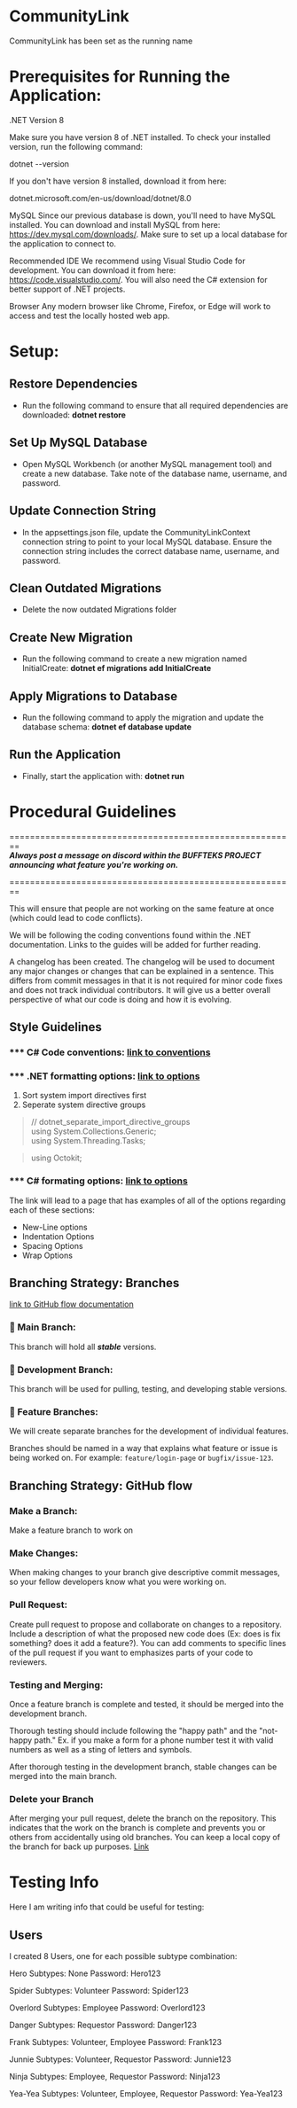 # CommunityLink
CommunityLink has been set as the running name

# Prerequisites for Running the Application:
.NET Version 8

Make sure you have version 8 of .NET installed.
To check your installed version, run the following command:

dotnet --version

If you don't have version 8 installed, download it from <a src="dotnet.microsoft.com/en-us/download/dotnet/8.0">here</a>:

dotnet.microsoft.com/en-us/download/dotnet/8.0

MySQL
Since our previous database is down, you'll need to have MySQL installed. You can download and install MySQL from <a src="https://dev.mysql.com/downloads/">here</a>: https://dev.mysql.com/downloads/. Make sure to set up a local database for the application to connect to.

Recommended IDE
We recommend using Visual Studio Code for development. You can download it from <a src="https://code.visualstudio.com/">here</a>: https://code.visualstudio.com/. You will also need the C# extension for better support of .NET projects.

Browser
Any modern browser like Chrome, Firefox, or Edge will work to access and test the locally hosted web app.

# Setup:

## Restore Dependencies 

- Run the following command to ensure that all required dependencies are downloaded: <strong>dotnet restore</strong>

## Set Up MySQL Database

- Open MySQL Workbench (or another MySQL management tool) and create a new database. Take note of the database name, username, and password.

## Update Connection String

- In the appsettings.json file, update the CommunityLinkContext connection string to point to your local MySQL database. Ensure the connection string includes the correct database name, username, and password.

## Clean Outdated Migrations

- Delete the now outdated Migrations folder

## Create New Migration

- Run the following command to create a new migration named InitialCreate: <strong>dotnet ef migrations add InitialCreate</strong>

## Apply Migrations to Database

- Run the following command to apply the migration and update the database schema: <strong>dotnet ef database update
</strong>

## Run the Application

- Finally, start the application with: <strong>dotnet run</strong>

# Procedural Guidelines

========================================================
<br>
***Always post a message on discord within the BUFFTEKS PROJECT announcing what feature you're working on.***
<br>

========================================================

This will ensure that people are not working on the same feature at once (which could lead to code conflicts).

We will be following the coding conventions found within the .NET documentation. Links to the guides will be added for further reading.

A changelog has been created. The changelog will be used to document any major changes or changes that can be explained in a sentence. This differs from commit messages in that it is not required for minor code fixes and does not track individual contributors. It will give us a better overall perspective of what our code is doing and how it is evolving.

## Style Guidelines
### *** C# Code conventions: [link to conventions](https://learn.microsoft.com/en-us/dotnet/csharp/fundamentals/coding-style/coding-conventions)

### *** .NET formatting options: [ link to options](https://learn.microsoft.com/en-us/dotnet/fundamentals/code-analysis/style-rules/dotnet-formatting-options) 

<ol>
<li>Sort system import directives first </li>
<li>Seperate system directive groups</li>
</ol>

>  // dotnet_separate_import_directive_groups
>  <br>using System.Collections.Generic;
>  <br>using System.Threading.Tasks;

>  using Octokit;

### *** C# formating options: [ link to options](https://learn.microsoft.com/en-us/dotnet/fundamentals/code-analysis/style-rules/csharp-formatting-options)

The link will lead to a page that has examples of all of the options regarding each of these sections:
<ul>
<li> New-Line options</li>
<li> Indentation Options</li>
<li> Spacing Options</li>
<li> Wrap Options</li>
</ul>

## Branching Strategy: Branches

[link to GitHub flow documentation](https://docs.github.com/en/get-started/using-github/github-flow)

### 🌿 Main Branch:
This branch will hold all ***stable*** versions.

### 🌿 Development Branch:
This branch will be used for pulling, testing, and developing stable versions.

### 🌿 Feature Branches:
We will create separate branches for the development of individual features.  

Branches should be named in a way that explains what feature or issue is being worked on. For example: `feature/login-page` or `bugfix/issue-123`.

## Branching Strategy: GitHub flow
### Make a Branch:
Make a feature branch to work on

### Make Changes:
When making changes to your branch give descriptive commit messages, so your fellow developers know what you were working on.

### Pull Request:
Create pull request to propose and collaborate on changes to a repository. Include a description of what the proposed new code does (Ex: does is fix something? does it add a feature?). You can add comments to specific lines of the pull request if you want to emphasizes parts of your code to reviewers.

### Testing and Merging:

Once a feature branch is complete and tested, it should be merged into the development branch.

Thorough testing should include following the "happy path" and the "not-happy path." Ex. if you make a form for a phone number test it with valid numbers as well as a sting of letters and symbols.

After thorough testing in the development branch, stable changes can be merged into the main branch.


### Delete your Branch

After merging your pull request, delete the branch on the repository. This indicates that the work on the branch is complete and prevents you or others from accidentally using old branches. You can keep a local copy of the branch for back up purposes. [Link](https://docs.github.com/en/repositories/configuring-branches-and-merges-in-your-repository/managing-branches-in-your-repository/deleting-and-restoring-branches-in-a-pull-request)

# Testing Info

Here I am writing info that could be useful for testing:

## Users

I created 8 Users, one for each possible subtype combination:

Hero
Subtypes: None
Password: Hero123

Spider
Subtypes: Volunteer
Password: Spider123

Overlord
Subtypes: Employee
Password: Overlord123

Danger
Subtypes: Requestor
Password: Danger123

Frank
Subtypes: Volunteer, Employee
Password: Frank123

Junnie
Subtypes: Volunteer, Requestor
Password: Junnie123

Ninja
Subtypes: Employee, Requestor
Password: Ninja123

Yea-Yea
Subtypes: Volunteer, Employee, Requestor
Password: Yea-Yea123
